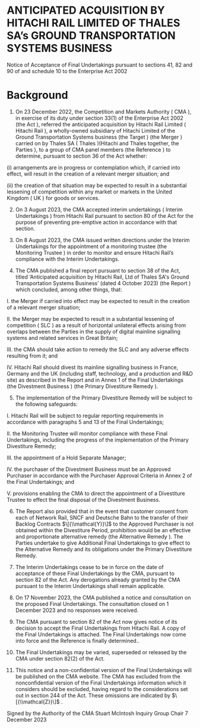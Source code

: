# ANTICIPATED ACQUISITION BY HITACHI RAIL LIMITED OF THALES SA’s GROUND TRANSPORTATION SYSTEMS BUSINESS

Notice of Acceptance of Final Undertakings pursuant to sections 41, 82 and 90 of and schedule 10 to the Enterprise Act 2002

# Background

1. On 23 December 2022, the Competition and Markets Authority ( CMA ), in exercise of its duty under section 33(1) of the Enterprise Act 2002 (the Act ), referred the anticipated acquisition by Hitachi Rail Limited ( Hitachi Rail ), a wholly-owned subsidiary of Hitachi Limited of the Ground Transportation Systems business (the Target ) (the Merger ) carried on by Thales SA ( Thales )(Hitachi and Thales together, the Parties ), to a group of CMA panel members (the Reference ) to determine, pursuant to section 36 of the Act whether:

(i) arrangements are in progress or contemplation which, if carried into effect, will result in the creation of a relevant merger situation; and

(ii) the creation of that situation may be expected to result in a substantial lessening of competition within any market or markets in the United Kingdom ( UK ) for goods or services.

2. On 3 August 2023, the CMA accepted interim undertakings ( Interim Undertakings ) from Hitachi Rail pursuant to section 80 of the Act for the purpose of preventing pre-emptive action in accordance with that section.

3. On 8 August 2023, the CMA issued written directions under the Interim Undertakings for the appointment of a monitoring trustee (the Monitoring Trustee ) in order to monitor and ensure Hitachi Rail’s compliance with the Interim Undertakings.

4. The CMA published a final report pursuant to section 38 of the Act, titled ‘Anticipated acquisition by Hitachi Rail, Ltd of Thales SA's Ground Transportation Systems Business’ (dated 4 October 2023) (the Report ) which concluded, among other things, that:


I. the Merger if carried into effect may be expected to result in the creation of a relevant merger situation;

II. the Merger may be expected to result in a substantial lessening of competition ( SLC ) as a result of horizontal unilateral effects arising from overlaps between the Parties in the supply of digital mainline signalling systems and related services in Great Britain;

III. the CMA should take action to remedy the SLC and any adverse effects resulting from it; and

IV. Hitachi Rail should divest its mainline signalling business in France, Germany and the UK (including staff, technology, and a production and R&D site) as described in the Report and in Annex 1 of the Final Undertakings (the Divestment Business ) (the Primary Divestiture Remedy ).

5. The implementation of the Primary Divestiture Remedy will be subject to the following safeguards:

I. Hitachi Rail will be subject to regular reporting requirements in accordance with paragraphs 5 and 13 of the Final Undertakings;

II. the Monitoring Trustee will monitor compliance with these Final Undertakings, including the progress of the implementation of the Primary Divestiture Remedy;

III. the appointment of a Hold Separate Manager;

IV. the purchaser of the Divestment Business must be an Approved Purchaser in accordance with the Purchaser Approval Criteria in Annex 2 of the Final Undertakings; and

V. provisions enabling the CMA to direct the appointment of a Divestiture Trustee to effect the final disposal of the Divestment Business.

6. The Report also provided that in the event that customer consent from each of Network Rail, SNCF and Deutsche Bahn to the transfer of their Backlog Contracts $\[{\\mathcal{Y}}\]$ to the Approved Purchaser is not obtained within the Divestiture Period, prohibition would be an effective and proportionate alternative remedy (the Alternative Remedy ). The Parties undertake to give Additional Final Undertakings to give effect to the Alternative Remedy and its obligations under the Primary Divestiture Remedy.

7. The Interim Undertakings cease to be in force on the date of acceptance of these Final Undertakings by the CMA, pursuant to section 82 of the Act. Any derogations already granted by the CMA pursuant to the Interim Undertakings shall remain applicable.

8. On 17 November 2023, the CMA published a notice and consultation on the proposed Final Undertakings. The consultation closed on 1 December 2023 and no responses were received.

9. The CMA pursuant to section 82 of the Act now gives notice of its decision to accept the Final Undertakings from Hitachi Rail. A copy of the Final Undertakings is attached. The Final Undertakings now come into force and the Reference is finally determined..

10. The Final Undertakings may be varied, superseded or released by the CMA under section 82(2) of the Act.

11. This notice and a non-confidential version of the Final Undertakings will be published on the CMA website. The CMA has excluded from the nonconfidential version of the Final Undertakings information which it considers should be excluded, having regard to the considerations set out in section 244 of the Act. These omissions are indicated by $\[{\\mathcal{Z}}\]$ .


Signed by the Authority of the CMA Stuart McIntosh Inquiry Group Chair 7 December 2023